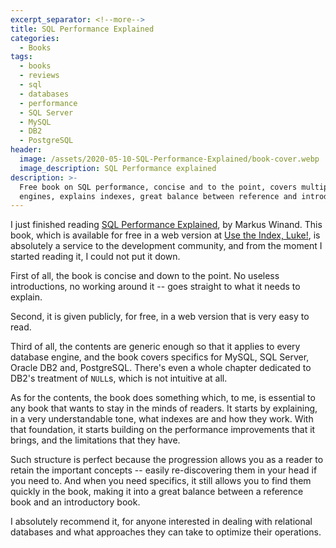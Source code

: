 ```yaml
---
excerpt_separator: <!--more-->
title: SQL Performance Explained
categories:
  - Books
tags:
  - books
  - reviews
  - sql
  - databases
  - performance
  - SQL Server
  - MySQL
  - DB2
  - PostgreSQL
header:
  image: /assets/2020-05-10-SQL-Performance-Explained/book-cover.webp
  image_description: SQL Performance explained
description: >-
  Free book on SQL performance, concise and to the point, covers multiple
  engines, explains indexes, great balance between reference and introduction.
---
```



I just finished reading [SQL Performance Explained](https://www.amazon.com/SQL-Performance-Explained-Markus-Winand/dp/3950307826/), by Markus Winand. This book, which is available for free in a web version at [Use the Index, Luke!](https://use-the-index-luke.com/), is absolutely a service to the development community, and from the moment I started reading it, I could not put it down.

<!--more-->

First of all, the book is concise and down to the point. No useless introductions, no working around it -- goes straight to what it needs to explain.

Second, it is given publicly, for free, in a web version that is very easy to read.

Third of all, the contents are generic enough so that it applies to every database engine, and the book covers specifics for MySQL, SQL Server, Oracle DB2 and, PostgreSQL. There's even a whole chapter dedicated to DB2's treatment of `NULL`s, which is not intuitive at all.

As for the contents, the book does something which, to me, is essential to any book that wants to stay in the minds of readers. It starts by explaining, in a very understandable tone, what indexes are and how they work. With that foundation, it starts building on the performance improvements that it brings, and the limitations that they have.

Such structure is perfect because the progression allows you as a reader to retain the important concepts -- easily re-discovering them in your head if you need to. And when you need specifics, it still allows you to find them quickly in the book, making it into a great balance between a reference book and an introductory book.

I absolutely recommend it, for anyone interested in dealing with relational databases and what approaches they can take to optimize their operations.